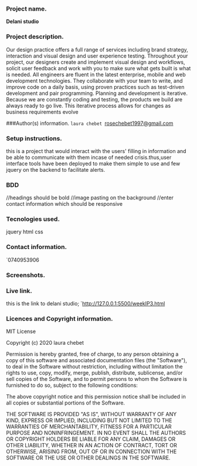 ### Project name.
**Delani studio**


### Project description.
Our design practice offers a full range of services including brand strategy, interaction and visual design and user experience testing.
Throughout your project, our designers create and implement visual design and workflows, solicit user feedback and work with you to make sure what gets built is what is needed.
All engineers are fluent in the latest enterprise, mobile and web development technologies.
They collaborate with your team to write, and improve code on a daily basis, using proven practices such as test-driven development and pair programming.
Planning and development is iterative. Because we are constantly coding and testing, the products we build are always ready to go live. 
This iterative process allows for changes as business requirements evolve


###Author(s) information.
 `laura chebet
 `rosechebet1997@gmail.com

### Setup instructions.
   this is a project that would interact with the users' filling in information and be able to communicate with them incase of needed crisis.thus,user interface tools have been deployed to make them simple to use and few jquery on the backend to facilitate alerts.



### BDD
  //headings should be bold 
  //image pasting on the background
  //enter contact information which should be responsive


### Tecnologies used.
jquery
html
css


### Contact information.
  `0740953906

### Screenshots.



### Live link.
this is the link to delani studio;
   `http://127.0.0.1:5500/weekIP3.html


### Licences and Copyright information.
MIT License

Copyright (c) 2020 laura chebet

Permission is hereby granted, free of charge, to any person obtaining a copy
of this software and associated documentation files (the "Software"), to deal
in the Software without restriction, including without limitation the rights
to use, copy, modify, merge, publish, distribute, sublicense, and/or sell
copies of the Software, and to permit persons to whom the Software is
furnished to do so, subject to the following conditions:

The above copyright notice and this permission notice shall be included in all
copies or substantial portions of the Software.

THE SOFTWARE IS PROVIDED "AS IS", WITHOUT WARRANTY OF ANY KIND, EXPRESS OR
IMPLIED, INCLUDING BUT NOT LIMITED TO THE WARRANTIES OF MERCHANTABILITY,
FITNESS FOR A PARTICULAR PURPOSE AND NONINFRINGEMENT. IN NO EVENT SHALL THE
AUTHORS OR COPYRIGHT HOLDERS BE LIABLE FOR ANY CLAIM, DAMAGES OR OTHER
LIABILITY, WHETHER IN AN ACTION OF CONTRACT, TORT OR OTHERWISE, ARISING FROM,
OUT OF OR IN CONNECTION WITH THE SOFTWARE OR THE USE OR OTHER DEALINGS IN THE
SOFTWARE.





